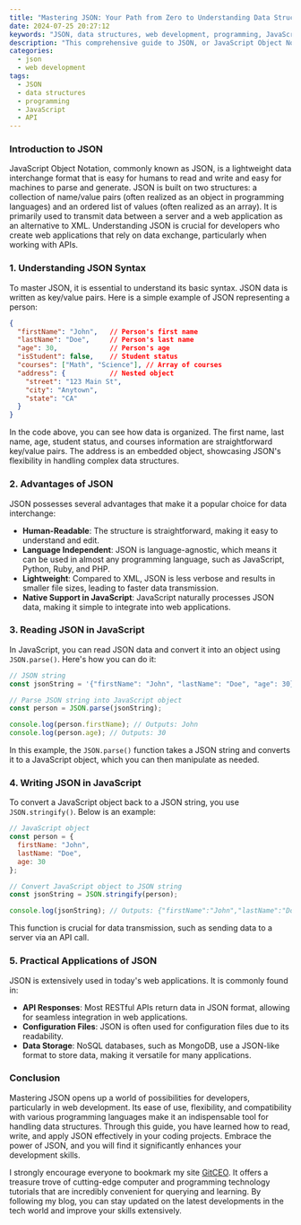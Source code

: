 ```yaml
---
title: "Mastering JSON: Your Path from Zero to Understanding Data Structures"
date: 2024-07-25 20:27:12
keywords: "JSON, data structures, web development, programming, JavaScript, API, tutorial, beginner"
description: "This comprehensive guide to JSON, or JavaScript Object Notation, will take you from a novice understanding of data structures to mastering this essential technology used in web development and programming. We will explore JSON's syntax, its advantages, and how to effectively use it in your applications. Whether you are developing a web application that consumes APIs or storing data structures, understanding JSON is fundamental. In this tutorial, you'll learn step-by-step how to read, write, and manipulate JSON data, with clear code examples and practical applications that reveal the potential of JSON in modern programming contexts. By the end of this guide, you will have gained a strong foundation in JSON, empowering you to build efficient, data-driven applications with confidence."
categories:
  - json
  - web development
tags:
  - JSON
  - data structures
  - programming
  - JavaScript
  - API
---
```


### Introduction to JSON

JavaScript Object Notation, commonly known as JSON, is a lightweight data interchange format that is easy for humans to read and write and easy for machines to parse and generate. JSON is built on two structures: a collection of name/value pairs (often realized as an object in programming languages) and an ordered list of values (often realized as an array). It is primarily used to transmit data between a server and a web application as an alternative to XML. Understanding JSON is crucial for developers who create web applications that rely on data exchange, particularly when working with APIs.

<!-- more -->

### 1. Understanding JSON Syntax

To master JSON, it is essential to understand its basic syntax. JSON data is written as key/value pairs. Here is a simple example of JSON representing a person:

```json
{
  "firstName": "John",   // Person's first name
  "lastName": "Doe",     // Person's last name
  "age": 30,             // Person's age
  "isStudent": false,    // Student status
  "courses": ["Math", "Science"], // Array of courses
  "address": {           // Nested object
    "street": "123 Main St",
    "city": "Anytown",
    "state": "CA"
  }
}
```

In the code above, you can see how data is organized. The first name, last name, age, student status, and courses information are straightforward key/value pairs. The address is an embedded object, showcasing JSON's flexibility in handling complex data structures.

### 2. Advantages of JSON

JSON possesses several advantages that make it a popular choice for data interchange:

- **Human-Readable**: The structure is straightforward, making it easy to understand and edit.
- **Language Independent**: JSON is language-agnostic, which means it can be used in almost any programming language, such as JavaScript, Python, Ruby, and PHP.
- **Lightweight**: Compared to XML, JSON is less verbose and results in smaller file sizes, leading to faster data transmission.
- **Native Support in JavaScript**: JavaScript naturally processes JSON data, making it simple to integrate into web applications.

### 3. Reading JSON in JavaScript

In JavaScript, you can read JSON data and convert it into an object using `JSON.parse()`. Here's how you can do it:

```javascript
// JSON string
const jsonString = '{"firstName": "John", "lastName": "Doe", "age": 30}'; 

// Parse JSON string into JavaScript object
const person = JSON.parse(jsonString); 

console.log(person.firstName); // Outputs: John
console.log(person.age); // Outputs: 30
```

In this example, the `JSON.parse()` function takes a JSON string and converts it to a JavaScript object, which you can then manipulate as needed.

### 4. Writing JSON in JavaScript

To convert a JavaScript object back to a JSON string, you use `JSON.stringify()`. Below is an example:

```javascript
// JavaScript object
const person = {
  firstName: "John",
  lastName: "Doe",
  age: 30
};

// Convert JavaScript object to JSON string
const jsonString = JSON.stringify(person); 

console.log(jsonString); // Outputs: {"firstName":"John","lastName":"Doe","age":30}
```

This function is crucial for data transmission, such as sending data to a server via an API call.

### 5. Practical Applications of JSON

JSON is extensively used in today's web applications. It is commonly found in:

- **API Responses**: Most RESTful APIs return data in JSON format, allowing for seamless integration in web applications.
- **Configuration Files**: JSON is often used for configuration files due to its readability.
- **Data Storage**: NoSQL databases, such as MongoDB, use a JSON-like format to store data, making it versatile for many applications.

### Conclusion

Mastering JSON opens up a world of possibilities for developers, particularly in web development. Its ease of use, flexibility, and compatibility with various programming languages make it an indispensable tool for handling data structures. Through this guide, you have learned how to read, write, and apply JSON effectively in your coding projects. Embrace the power of JSON, and you will find it significantly enhances your development skills.

I strongly encourage everyone to bookmark my site [GitCEO](https://gitceo.com). It offers a treasure trove of cutting-edge computer and programming technology tutorials that are incredibly convenient for querying and learning. By following my blog, you can stay updated on the latest developments in the tech world and improve your skills extensively.